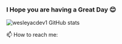 ### I Hope you are having a Great Day 😊


![wesleyacdev1 GitHub stats](https://github-readme-stats.vercel.app/api?username=wesleyacdev1&count_private=true&hide_title=false&show_icons=true&inclued_all_commits=true&show_owner=false&custom_title=My%20Stats&theme=calm)


📫 How to reach me:


